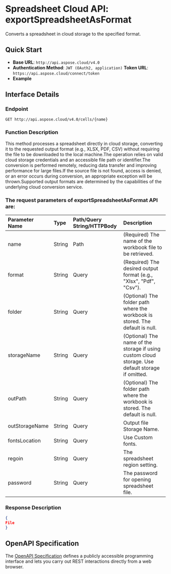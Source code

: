 
# **Spreadsheet Cloud API: exportSpreadsheetAsFormat**

Converts a spreadsheet in cloud storage to the specified format. 


## **Quick Start**

- **Base URL**: `http://api.aspose.cloud/v4.0`
- **Authentication Method**: `JWT (OAuth2, application)`  **Token URL**: `https://api.aspose.cloud/connect/token`
- **Example** 

## **Interface Details**

### **Endpoint** 

```
GET http://api.aspose.cloud/v4.0/cells/{name}
```
### **Function Description**
This method processes a spreadsheet directly in cloud storage, converting it to the requested output format (e.g., XLSX, PDF, CSV) without requiring the file to be downloaded to the local machine.The operation relies on valid cloud storage credentials and an accessible file path or identifier.The conversion is performed remotely, reducing data transfer and improving performance for large files.If the source file is not found, access is denied, or an error occurs during conversion, an appropriate exception will be thrown.Supported output formats are determined by the capabilities of the underlying cloud conversion service.

### The request parameters of **exportSpreadsheetAsFormat** API are: 

| Parameter Name | Type | Path/Query String/HTTPBody | Description | 
| :- | :- | :- |:- | 
|name|String|Path|(Required) The name of the workbook file to be retrieved.|
|format|String|Query|(Required) The desired output format (e.g., "Xlsx", "Pdf", "Csv").|
|folder|String|Query|(Optional) The folder path where the workbook is stored. The default is null.|
|storageName|String|Query|(Optional) The name of the storage if using custom cloud storage. Use default storage if omitted.|
|outPath|String|Query|(Optional) The folder path where the workbook is stored. The default is null.|
|outStorageName|String|Query|Output file Storage Name.|
|fontsLocation|String|Query|Use Custom fonts.|
|regoin|String|Query|The spreadsheet region setting.|
|password|String|Query|The password for opening spreadsheet file.|

### **Response Description**
```json
{
File
}
```


## OpenAPI Specification

The [OpenAPI Specification](https://reference.aspose.cloud/cells/#/ConversionController/ExportSpreadsheetAsFormat) defines a publicly accessible programming interface and lets you carry out REST interactions directly from a web browser.
